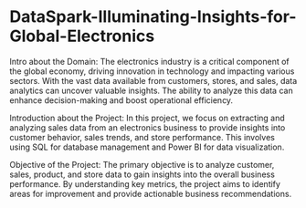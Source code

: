 # DataSpark-Illuminating-Insights-for-Global-Electronics
Intro about the Domain:
The electronics industry is a critical component of the global economy, driving innovation in technology and impacting various sectors. With the vast data available from customers, stores, and sales, data analytics can uncover valuable insights. The ability to analyze this data can enhance decision-making and boost operational efficiency.

Introduction about the Project:
In this project, we focus on extracting and analyzing sales data from an electronics business to provide insights into customer behavior, sales trends, and store performance. This involves using SQL for database management and Power BI for data visualization.

Objective of the Project:
The primary objective is to analyze customer, sales, product, and store data to gain insights into the overall business performance. By understanding key metrics, the project aims to identify areas for improvement and provide actionable business recommendations.
